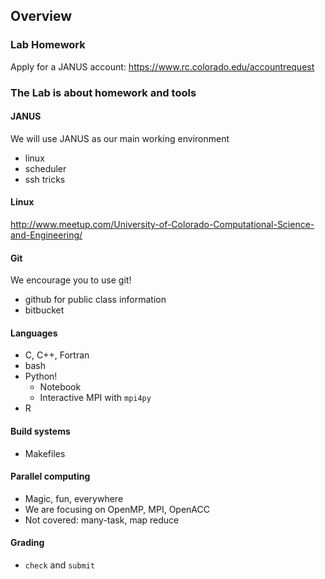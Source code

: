 ## Overview

### Lab Homework

Apply for a JANUS account: https://www.rc.colorado.edu/accountrequest

### The Lab is about homework and tools

#### JANUS

We will use JANUS as our main working environment

- linux
- scheduler
- ssh tricks

#### Linux

http://www.meetup.com/University-of-Colorado-Computational-Science-and-Engineering/

#### Git

We encourage you to use git!
- github for public class information
- bitbucket

#### Languages

- C, C++, Fortran
- bash
- Python!
  - Notebook
  - Interactive MPI with `mpi4py`
- R

#### Build systems

- Makefiles

#### Parallel computing

- Magic, fun, everywhere
- We are focusing on OpenMP, MPI, OpenACC
- Not covered: many-task, map reduce

#### Grading

- `check` and `submit`



